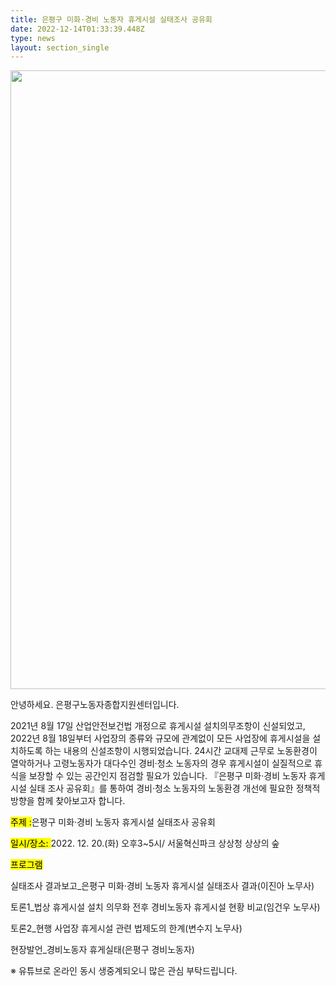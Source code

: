 ```yaml
---
title: ﻿은평구 미화·경비 노동자 휴게시설 실태조사 공유회
date: 2022-12-14T01:33:39.448Z
type: news
layout: section_single
---
```

<p><img src="https://drive.tiny.cloud/1/engl1s97gj9hrxpoa7eh7z5f05ozxfm1box3nxkh4j7a43ei/ec3098f2-9dc2-44c5-ac51-bc1f37e43eed" alt="" width="700" height="990" /></p>
<p id="SE-185c1283-2689-4aa2-8ea6-24bbcd18f0d2" class="se-text-paragraph se-text-paragraph-align-left se-is-text-paragraph-block-selected"><span id="SE-bca19d80-4927-4d40-a2c0-26e7dd7d1607" class="se-ff-nanumgothic se-fs15 __se-node">안녕하세요. 은평구노동자종합지원센터입니다.</span></p>
<p class="se-text-paragraph se-text-paragraph-align-left se-is-text-paragraph-block-selected"><span id="SE-cc013d03-5386-4ad4-917e-9a0c897607bd" class="se-ff-nanumgothic se-fs16 __se-node">2021년 8월 17일 산업안전보건법 개정으로 휴게시설 설치의무조항이 신설되었고, 2022년 8월 18일부터 사업장의 종류와 규모에 관계없이 모든 사업장에 휴게시설을 설치하도록 하는 내용의 신설조항이 시행되었습니다. 24시간 교대제 근무로 노동환경이 열악하거나 고령노동자가 대다수인 경비&middot;청소 노동자의 경우 휴게시설이 실질적으로 휴식을 보장할 수 있는 공간인지 점검할 필요가 있습니다. 『은평구 미화&middot;경비 노동자 휴게시설 실태 조사 공유회』를 통하여 경비&middot;청소 노동자의 노동환경 개선에 필요한 정책적 방향을 함께 찾아보고자 합니다.</span></p>
<p id="SE-b3815cb5-88e3-44f5-a444-6b2478d64270" class="se-text-paragraph se-text-paragraph-align-justify se-is-text-paragraph-block-selected"><span id="SE-573bd4fa-3a9e-4074-9fa8-9c4a04f85302" class="se-ff-nanumgothic se-fs16 __se-node"></span></p>
<p id="SE-a15df8f1-6edd-4d00-8354-66dd73e6f174" class="se-text-paragraph se-text-paragraph-align-center se-is-text-paragraph-block-selected"><span id="SE-168cc306-2600-49fd-b392-090e28b4c84b" class="se-ff-nanumbareunhipi se-fs19 se-highlight __se-node"><mark>주제 :</mark></span><span id="SE-658a5569-ee5b-4e53-a1e3-abe3770c9b7a" class="se-ff-nanumgothic se-fs19 __se-node">은평구 미화&middot;경비 노동자 휴게시설 실태조사 공유회</span></p>
<p id="SE-9920abf7-2596-48c9-b24b-7592dc3c77da" class="se-text-paragraph se-text-paragraph-align-center se-is-text-paragraph-block-selected"><span id="SE-56c65f45-bf23-4145-bc2d-5d6a0b4f342c" class="se-ff-nanumgothic se-fs19 __se-node"></span></p>
<p id="SE-f272a7f6-7e0c-480e-b150-5f4711a7c801" class="se-text-paragraph se-text-paragraph-align-center se-is-text-paragraph-block-selected"><span id="SE-a201209c-829e-4399-8481-bd8327af9446" class="se-ff-nanumbareunhipi se-fs19 se-highlight __se-node"><mark>일시/장소: </mark></span><span id="SE-93266071-8766-4028-8c0b-bfbf572e4daa" class="se-ff-nanumgothic se-fs19 __se-node">2022. 12. 20.(화) 오후3~5시/ 서울혁신파크 상상청 상상의 숲</span></p>
<p id="SE-ab632367-4840-4ebe-802c-b7a9f3f938d1" class="se-text-paragraph se-text-paragraph-align-center se-is-text-paragraph-block-selected"><span id="SE-e1e5250c-2ea9-4075-904b-ca1d3db4f6fe" class="se-ff-nanumgothic se-fs19 __se-node"></span></p>
<p id="SE-a989464f-ef47-49e0-a341-125a94ad1150" class="se-text-paragraph se-text-paragraph-align-center se-is-text-paragraph-block-selected"><span id="SE-ea57e6e7-1e38-4517-8bf4-8ce93b54968f" class="se-ff-nanumbareunhipi se-fs19 se-highlight __se-node"><mark>프로그램</mark></span></p>
<p id="SE-afd4e815-2602-4145-ad37-0ba753633643" class="se-text-paragraph se-text-paragraph-align-center se-is-text-paragraph-block-selected"><span id="SE-776d3714-4f38-42d7-99d3-24a27bef569a" class="se-ff-nanumgothic se-fs19 __se-node">실태조사 결과보고_은평구 미화&middot;경비 노동자 휴게시설 실태조사 결과(이진아 노무사)</span></p>
<p id="SE-9581f9d5-1799-4326-a6fb-9d5974d2abc6" class="se-text-paragraph se-text-paragraph-align-center se-is-text-paragraph-block-selected"><span id="SE-df42678f-f5d0-4f5d-8b61-be86c976aff2" class="se-ff-nanumgothic se-fs19 __se-node">토론1_법상 휴게시설 설치 의무화 전후 경비노동자 휴게시설 현황 비교(임건우 노무사)</span></p>
<p id="SE-e74586ab-896b-420c-979d-6364859bf71b" class="se-text-paragraph se-text-paragraph-align-center se-is-text-paragraph-block-selected"><span id="SE-c9b30aa4-a22d-4972-a897-cd1e955f0e9a" class="se-ff-nanumgothic se-fs19 __se-node">토론2_현행 사업장 휴게시설 관련 법제도의 한계(변수지 노무사)</span></p>
<p id="SE-d2ae730e-40b6-406f-88d0-e9d9d839dacd" class="se-text-paragraph se-text-paragraph-align-center se-is-text-paragraph-block-selected"><span id="SE-c2307717-fd78-49ed-9096-080112ac8b3d" class="se-ff-nanumgothic se-fs19 __se-node">현장발언_경비노동자 휴게실태(은평구 경비노동자)</span></p>
<p id="SE-4b8d9e05-46c4-410a-99d9-57cb3b84632d" class="se-text-paragraph se-text-paragraph-align-center se-is-text-paragraph-block-selected"><span id="SE-f8adad4a-491e-415c-9600-fd02807f2f72" class="se-ff-nanumgothic se-fs15 __se-node"></span></p>
<p id="SE-20c75bc1-b599-48cd-9aaa-108547840ced" class="se-text-paragraph se-text-paragraph-align-center se-is-text-paragraph-block-selected"><span id="SE-11e881ad-2ba1-487f-a961-a79759f0e3d2" class="se-ff-nanumgothic se-fs15 __se-node">※ 유튜브로 온라인 동시 생중계</span><span id="SE-49bd0578-291d-416e-8be6-53a68814c85e" class="se-ff-nanumgothic se-fs15 __se-node">되오니 많은 관심 부탁드립니다.</span></p>